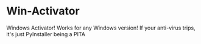 # Win-Activator
Windows Activator! Works for any Windows version!
If your anti-virus trips, it's just PyInstaller being a PITA
